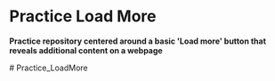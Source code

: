 # Practice Load More

**Practice repository centered around a basic 'Load more' button that reveals additional content on a webpage**


#   P r a c t i c e _ L o a d M o r e  
 